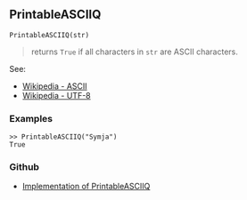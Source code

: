 ## PrintableASCIIQ

```
PrintableASCIIQ(str)
```

> returns `True` if all characters in `str` are ASCII characters.

See:  
* [Wikipedia - ASCII](https://en.wikipedia.org/wiki/ASCII)
* [Wikipedia - UTF-8](https://en.wikipedia.org/wiki/UTF-8)

### Examples

``` 
>> PrintableASCIIQ("Symja")
True
```
 

### Github

* [Implementation of PrintableASCIIQ](https://github.com/axkr/symja_android_library/blob/master/symja_android_library/matheclipse-core/src/main/java/org/matheclipse/core/builtin/StringFunctions.java#L1147) 
